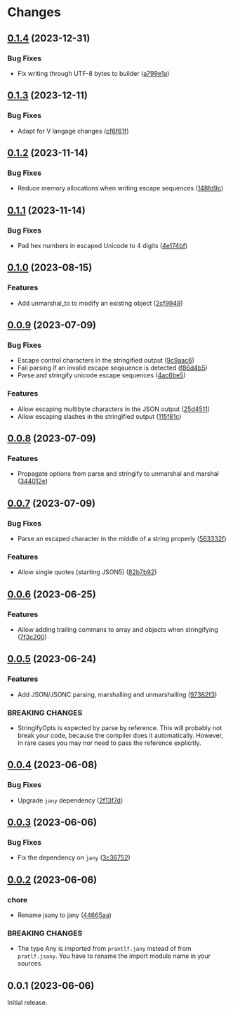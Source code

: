# Changes

## [0.1.4](https://github.com/prantlf/v-json/compare/v0.1.3...v0.1.4) (2023-12-31)

### Bug Fixes

* Fix writing through UTF-8 bytes to builder ([a799e1a](https://github.com/prantlf/v-json/commit/a799e1a72e17d79fc43a5407c7dc030b0b23ba7c))

## [0.1.3](https://github.com/prantlf/v-json/compare/v0.1.2...v0.1.3) (2023-12-11)

### Bug Fixes

* Adapt for V langage changes ([cf6f61f](https://github.com/prantlf/v-json/commit/cf6f61fc2fdbb67b3aae08f374892e16aa47ad2e))

## [0.1.2](https://github.com/prantlf/v-json/compare/v0.1.1...v0.1.2) (2023-11-14)

### Bug Fixes

* Reduce memory allocations when writing escape sequences ([148fd9c](https://github.com/prantlf/v-json/commit/148fd9ca46c40e3892fec6555dc3d05e88825032))

## [0.1.1](https://github.com/prantlf/v-json/compare/v0.1.0...v0.1.1) (2023-11-14)

### Bug Fixes

* Pad hex numbers in escaped Unicode to 4 digits ([4e174bf](https://github.com/prantlf/v-json/commit/4e174bfd485e4e4f68f4901f3a5534cc3996d629))

## [0.1.0](https://github.com/prantlf/v-json/compare/v0.0.9...v0.1.0) (2023-08-15)

### Features

* Add unmarshal_to to modify an existing object ([2cf9949](https://github.com/prantlf/v-json/commit/2cf9949f9d55ff9b192d94282a09cbef518a281f))

## [0.0.9](https://github.com/prantlf/v-json/compare/v0.0.8...v0.0.9) (2023-07-09)

### Bug Fixes

* Escape control characters in the stringified output ([9c9aac6](https://github.com/prantlf/v-json/commit/9c9aac67c050b7c91ab4046f0f26332aedf57b15))
* Fail parsing if an invalid escape seqauence is detected ([f86d4b5](https://github.com/prantlf/v-json/commit/f86d4b5baee59c9a7aba82f36c4d11b49071d59f))
* Parse and stringify unicode escape sequences ([4ac6be5](https://github.com/prantlf/v-json/commit/4ac6be5139bd747d648512be709d1ad505ae0719))

### Features

* Allow escaping multibyte characters in the JSON output ([25d4511](https://github.com/prantlf/v-json/commit/25d451177067ff7e30ac7c9cf9c0d114f5c71925))
* Allow escaping slashes in the stringified output ([115f81c](https://github.com/prantlf/v-json/commit/115f81c979ba80855938dccb53121946c7f11122))

## [0.0.8](https://github.com/prantlf/v-json/compare/v0.0.7...v0.0.8) (2023-07-09)

### Features

* Propagate options from parse and stringify to unmarshal and marshal ([344012e](https://github.com/prantlf/v-json/commit/344012eb6a5de968535c260e46682a0186e3ab96))

## [0.0.7](https://github.com/prantlf/v-json/compare/v0.0.6...v0.0.7) (2023-07-09)

### Bug Fixes
* Parse an escaped character in the middle of a string properly ([563332f](https://github.com/prantlf/v-json/commit/563332f41ffd4047e2837d93d20851ea4af8873d))

### Features

* Allow single quotes (starting JSON5) ([82b7b92](https://github.com/prantlf/v-json/commit/82b7b9274a00da3ca239474f8ee7d480d6a91fb8))

## [0.0.6](https://github.com/prantlf/v-json/compare/v0.0.5...v0.0.6) (2023-06-25)

### Features

* Allow adding trailing commans to array and objects when stringifying ([7f3c200](https://github.com/prantlf/v-json/commit/7f3c20032b93f3974f974aec852b1ea83322396c))

## [0.0.5](https://github.com/prantlf/v-json/compare/v0.0.4...v0.0.5) (2023-06-24)

### Features

* Add JSON/JSONC parsing, marshalling and unmarshalling ([97382f3](https://github.com/prantlf/v-json/commit/97382f3f4574c38d0bfef01a7a396eae4279bd7e))

### BREAKING CHANGES

* StringifyOpts is expected by parse by reference. This
will probably not break your code, because the compiler does it
automatically. However, in rare cases you may nor need to pass the
reference explicitly.

## [0.0.4](https://github.com/prantlf/v-json/compare/v0.0.3...v0.0.4) (2023-06-08)

### Bug Fixes

* Upgrade `jany` dependency ([2f13f7d](https://github.com/prantlf/v-json/commit/2f13f7d778db127e66fbea4aa3735cf37ac50d4e))

## [0.0.3](https://github.com/prantlf/v-json/compare/v0.0.2...v0.0.3) (2023-06-06)

### Bug Fixes

* Fix the dependency on `jany` ([3c36752](https://github.com/prantlf/v-json/commit/3c36752100ef07402c2e265a875b775ade89c958))

## [0.0.2](https://github.com/prantlf/v-json/compare/v0.0.1...v0.0.2) (2023-06-06)

### chore

* Rename jsany to jany ([44665aa](https://github.com/prantlf/v-json/commit/44665aa0808db5d281567038b0857921ac5925dd))

### BREAKING CHANGES

* The type Any is imported from `prantlf.jany` instead of from `pratlf.jsany`. You have to rename the import module name in your sources.

## 0.0.1 (2023-06-06)

Initial release.
